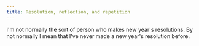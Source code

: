 ```yaml
---
title: Resolution, reflection, and repetition
---
```


I'm not normally the sort of person who makes new year's resolutions. By not normally I mean that I've never made a new year's resolution before. 